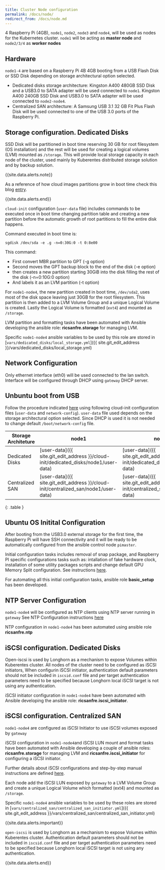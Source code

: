 ```yaml
---
title: Cluster Node configuration
permalink: /docs/node/
redirect_from: /docs/node.md
---
```


4 Raspberry Pi (4GB), `node1`, `node2`, `node3` and `node4`, will be used as nodes for the Kubernetes cluster.
`node1` will be acting as **master node** and `node2/3/4` as **worker nodes**

## Hardware

`node1-4` are based on a Raspberry Pi 4B 4GB booting from a USB Flash Disk or SSD Disk depending on storage architectural option selected.

- Dedicated disks storage architecture: Kingston A400 480GB SSD Disk and a USB3.0 to SATA adapter will be used connected to `node1`. Kingston A400 240GB SSD Disk and USB3.0 to SATA adapter will be used connected to `node2-node4`.
- Centralized SAN architecture: A Samsung USB 3.1 32 GB Fit Plus Flash Disk will be used connected to one of the USB 3.0 ports of the Raspberry Pi.

## Storage configuration. Dedicated Disks

SSD Disk will be partitioned in boot time reserving 30 GB for root filesystem (OS installation) and the rest will be used for creating a logical volumes (LVM) mounted as `/storage`. This will provide local storage capacity in each node of the cluster, used mainly by Kuberentes distributed storage solution and by backup solution.

{{site.data.alerts.note}}

As a reference of how cloud images partitions grow in boot time check this blog [entry](https://elastisys.com/how-do-virtual-images-grow/).

{{site.data.alerts.end}}

`cloud-init` configuration (`user-data` file) includes commands to be executed once in boot time changing partition table and creating a new partition before the automatic growth of root partitions to fill the entire disk happens.

Command executed in boot time is:

```shell
sgdisk /dev/sda -e .g -n=0:30G:0 -t 0:8e00
```

This command:
  - First convert MBR partition to GPT (-g option)
  - Second moves the GPT backup block to the end of the disk  (-e option)
  - then creates a new partition starting 30GiB into the disk filling the rest of the disk (-n=0:10G:0 option)
  - And labels it as an LVM partition (-t option)

For `node1-node4`, the new partition created in boot time, `/dev/sda2`, uses most of the disk space leaving just 30GB for the root filesystem. This partition is then added to a LVM Volume Group and a unique Logical Volume is created. Lastly the Logical Volume is formatted (`ext4`) and mounted as `/storage`.

LVM partition and formatting tasks have been automated with Ansible developing the ansible role: **ricsanfre.storage** for managing LVM.

Specific `node1-node4` ansible variables to be used by this role are stored in [`vars/dedicated_disks/local_storage.yml`]({{ site.git_edit_address }}/vars/dedicated_disks/local_storage.yml)

## Network Configuration

Only ethernet interface (eth0) will be used connected to the lan switch. Interface will be configured through  DHCP using `gateway` DHCP server.

## Unbuntu boot from USB

Follow the procedure indicated [here](/docs/ubuntu/) using following cloud-init configuration files (`user-data` and `network-config`). `user-data` file used depends on the storage architectural option selected. Since DHCP is used it is not needed to change default `/boot/network-config` file.


| Storage Architeture | node1   | node2 | node3 | node 4 |
|-----------| ------- |-------|-------|--------|
| Dedicated Disks | [user-data]({{ site.git_edit_address }}/cloud-init/dedicated_disks/node1/user-data) | [user-data]({{ site.git_edit_address }}/cloud-init/dedicated_disks/node2/user-data)| [user-data]({{ site.git_edit_address }}/cloud-init/dedicated_disks/node3/user-data) | [user-data]({{ site.git_edit_address }}/cloud-init/dedicated_disks/node4/user-data) |
| Centralized SAN | [user-data]({{ site.git_edit_address }}/cloud-init/centralized_san/node1/user-data) | [user-data]({{ site.git_edit_address }}/cloud-init/centralized_san/node2/user-data)| [user-data]({{ site.git_edit_address }}/cloud-init/centralized_san/node3/user-data) | [user-data]({{ site.git_edit_address }}/cloud-init/centralized_san/node4/user-data) |
{: .table }

## Ubuntu OS Initital Configuration

After booting from the USB3.0 external storage for the first time, the Raspberry Pi will have SSH connectivity and it will be ready to be automatically configured from the ansible control node `pimaster`.

Initial configuration tasks includes removal of snap package, and Raspberry PI specific configurations tasks such as: intallation of fake hardware clock, installation of some utility packages scripts and change default GPU Memory Split configuration. See instructions [here](/docs/os_basic/).

For automating all this initial configuration tasks, ansible role **basic_setup** has been developed.

## NTP Server Configuration

`node1-node4` will be configured as NTP clients using NTP server running in `gateway`
See NTP Configuration instructions [here](/docs/gateway/#ntp-server-configuration)

NTP configuration in `node1-node4` has been automated using ansible role **ricsanfre.ntp**

## iSCSI configuration. Dedicated Disks

Open-iscsi is used by Longhorn as a mechanism to expose Volumes within Kuberentes cluster. All nodes of the cluster need to be configured as iSCSI initiators, When configurin iSCSI initiator, authentication default parameters should not be included in `iscsid.conf` file and per target authentication parameters need to be specified because Longhorn local iSCSI target is not using any authentication.

iSCSI initiator configuration in `node1-node4` have been automated with Ansible developing the ansible role: **ricsanfre.iscsi_initiator**.

## iSCSI configuration. Centralized SAN

`node1-node4` are configured as iSCSI Initiator to use iSCSI volumes exposed by `gateway`

iSCSI configuration in `node1-node4`and iSCSI LUN mount and format tasks have been automated with Ansible developing a couple of ansible roles: **ricsanfre.storage** for managing LVM and **ricsanfre.iscsi_initiator** for configuring a iSCSI initiator.

Further details about iSCSI configurations and step-by-step manual instructions are defined [here](/docs/san/).

Each node add the iSCSI LUN exposed by `gateway` to a LVM Volume Group and create a unique Logical Volume which formatted (ext4) and mounted as `/storage`.

Specific `node1-node4` ansible variables to be used by these roles are stored in [`vars/centralized_san/centralized_san_initiator.yml`]({{ site.git_edit_address }}/vars/centralized_san/centralized_san_initiator.yml)

{{site.data.alerts.important}}

`open-iscsi` is used by Longhorn as a mechanism to expose Volumes within Kuberentes cluster. Authentication default parameters should not be included in `iscsid.conf` file and per target authentication parameters need to be specified because Longhorn local iSCSI target is not using any authentication.

{{site.data.alerts.end}}
